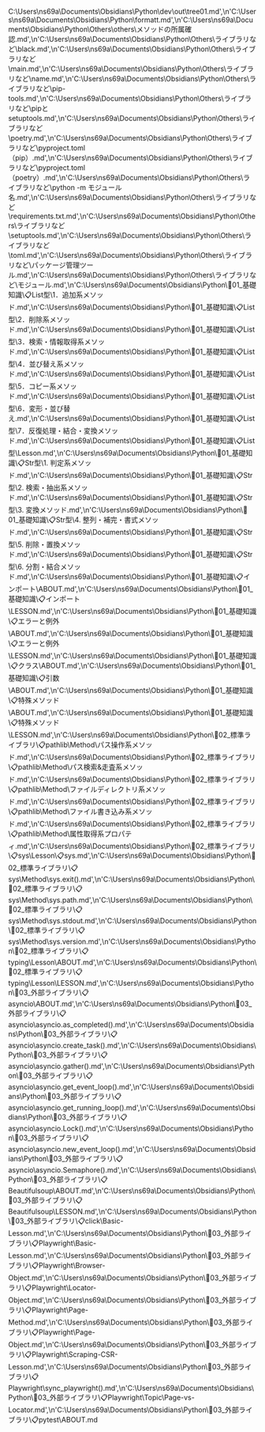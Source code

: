 C:\Users\ns69a\Documents\Obsidians\Python\dev\out\tree01.md',\n'C:\Users\ns69a\Documents\Obsidians\Python\formatt.md',\n'C:\Users\ns69a\Documents\Obsidians\Python\Others\others\メソッドの所属確認.md',\n'C:\Users\ns69a\Documents\Obsidians\Python\Others\ライブラリなど\black.md',\n'C:\Users\ns69a\Documents\Obsidians\Python\Others\ライブラリなど\main.md',\n'C:\Users\ns69a\Documents\Obsidians\Python\Others\ライブラリなど\name.md',\n'C:\Users\ns69a\Documents\Obsidians\Python\Others\ライブラリなど\pip-tools.md',\n'C:\Users\ns69a\Documents\Obsidians\Python\Others\ライブラリなど\pipとsetuptools.md',\n'C:\Users\ns69a\Documents\Obsidians\Python\Others\ライブラリなど\poetry.md',\n'C:\Users\ns69a\Documents\Obsidians\Python\Others\ライブラリなど\pyproject.toml（pip）.md',\n'C:\Users\ns69a\Documents\Obsidians\Python\Others\ライブラリなど\pyproject.toml（poetry）.md',\n'C:\Users\ns69a\Documents\Obsidians\Python\Others\ライブラリなど\python -m モジュール名.md',\n'C:\Users\ns69a\Documents\Obsidians\Python\Others\ライブラリなど\requirements.txt.md',\n'C:\Users\ns69a\Documents\Obsidians\Python\Others\ライブラリなど\setuptools.md',\n'C:\Users\ns69a\Documents\Obsidians\Python\Others\ライブラリなど\toml.md',\n'C:\Users\ns69a\Documents\Obsidians\Python\Others\ライブラリなど\パッケージ管理ツール.md',\n'C:\Users\ns69a\Documents\Obsidians\Python\Others\ライブラリなど\モジュール.md',\n'C:\Users\ns69a\Documents\Obsidians\Python\🔑01_基礎知識\📋List型\1．追加系メソッド.md',\n'C:\Users\ns69a\Documents\Obsidians\Python\🔑01_基礎知識\📋List型\2．削除系メソッド.md',\n'C:\Users\ns69a\Documents\Obsidians\Python\🔑01_基礎知識\📋List型\3．検索・情報取得系メソッド.md',\n'C:\Users\ns69a\Documents\Obsidians\Python\🔑01_基礎知識\📋List型\4．並び替え系メソッド.md',\n'C:\Users\ns69a\Documents\Obsidians\Python\🔑01_基礎知識\📋List型\5．コピー系メソッド.md',\n'C:\Users\ns69a\Documents\Obsidians\Python\🔑01_基礎知識\📋List型\6．変形・並び替え.md',\n'C:\Users\ns69a\Documents\Obsidians\Python\🔑01_基礎知識\📋List型\7．反復処理・結合・変換メソッド.md',\n'C:\Users\ns69a\Documents\Obsidians\Python\🔑01_基礎知識\📋List型\Lesson.md',\n'C:\Users\ns69a\Documents\Obsidians\Python\🔑01_基礎知識\📋Str型\1. 判定系メソッド.md',\n'C:\Users\ns69a\Documents\Obsidians\Python\🔑01_基礎知識\📋Str型\2. 検索・抽出系メソッド.md',\n'C:\Users\ns69a\Documents\Obsidians\Python\🔑01_基礎知識\📋Str型\3. 変換メソッド.md',\n'C:\Users\ns69a\Documents\Obsidians\Python\🔑01_基礎知識\📋Str型\4. 整列・補完・書式メソッド.md',\n'C:\Users\ns69a\Documents\Obsidians\Python\🔑01_基礎知識\📋Str型\5. 削除・置換メソッド.md',\n'C:\Users\ns69a\Documents\Obsidians\Python\🔑01_基礎知識\📋Str型\6. 分割・結合メソッド.md',\n'C:\Users\ns69a\Documents\Obsidians\Python\🔑01_基礎知識\📋インポート\ABOUT.md',\n'C:\Users\ns69a\Documents\Obsidians\Python\🔑01_基礎知識\📋インポート\LESSON.md',\n'C:\Users\ns69a\Documents\Obsidians\Python\🔑01_基礎知識\📋エラーと例外\ABOUT.md',\n'C:\Users\ns69a\Documents\Obsidians\Python\🔑01_基礎知識\📋エラーと例外\LESSON.md',\n'C:\Users\ns69a\Documents\Obsidians\Python\🔑01_基礎知識\📋クラス\ABOUT.md',\n'C:\Users\ns69a\Documents\Obsidians\Python\🔑01_基礎知識\📋引数\ABOUT.md',\n'C:\Users\ns69a\Documents\Obsidians\Python\🔑01_基礎知識\📋特殊メソッド\ABOUT.md',\n'C:\Users\ns69a\Documents\Obsidians\Python\🔑01_基礎知識\📋特殊メソッド\LESSON.md',\n'C:\Users\ns69a\Documents\Obsidians\Python\🔑02_標準ライブラリ\📋pathlib\Method\パス操作系メソッド.md',\n'C:\Users\ns69a\Documents\Obsidians\Python\🔑02_標準ライブラリ\📋pathlib\Method\パス検索&走査系メソッド.md',\n'C:\Users\ns69a\Documents\Obsidians\Python\🔑02_標準ライブラリ\📋pathlib\Method\ファイルディレクトリ系メソッド.md',\n'C:\Users\ns69a\Documents\Obsidians\Python\🔑02_標準ライブラリ\📋pathlib\Method\ファイル書き込み系メソッド.md',\n'C:\Users\ns69a\Documents\Obsidians\Python\🔑02_標準ライブラリ\📋pathlib\Method\属性取得系プロパティ.md',\n'C:\Users\ns69a\Documents\Obsidians\Python\🔑02_標準ライブラリ\📋sys\Lesson\📋sys.md',\n'C:\Users\ns69a\Documents\Obsidians\Python\🔑02_標準ライブラリ\📋sys\Method\sys.exit().md',\n'C:\Users\ns69a\Documents\Obsidians\Python\🔑02_標準ライブラリ\📋sys\Method\sys.path.md',\n'C:\Users\ns69a\Documents\Obsidians\Python\🔑02_標準ライブラリ\📋sys\Method\sys.stdout.md',\n'C:\Users\ns69a\Documents\Obsidians\Python\🔑02_標準ライブラリ\📋sys\Method\sys.version.md',\n'C:\Users\ns69a\Documents\Obsidians\Python\🔑02_標準ライブラリ\📋typing\Lesson\ABOUT.md',\n'C:\Users\ns69a\Documents\Obsidians\Python\🔑02_標準ライブラリ\📋typing\Lesson\LESSON.md',\n'C:\Users\ns69a\Documents\Obsidians\Python\🔑03_外部ライブラリ\📋asyncio\ABOUT.md',\n'C:\Users\ns69a\Documents\Obsidians\Python\🔑03_外部ライブラリ\📋asyncio\asyncio.as_completed().md',\n'C:\Users\ns69a\Documents\Obsidians\Python\🔑03_外部ライブラリ\📋asyncio\asyncio.create_task().md',\n'C:\Users\ns69a\Documents\Obsidians\Python\🔑03_外部ライブラリ\📋asyncio\asyncio.gather().md',\n'C:\Users\ns69a\Documents\Obsidians\Python\🔑03_外部ライブラリ\📋asyncio\asyncio.get_event_loop().md',\n'C:\Users\ns69a\Documents\Obsidians\Python\🔑03_外部ライブラリ\📋asyncio\asyncio.get_running_loop().md',\n'C:\Users\ns69a\Documents\Obsidians\Python\🔑03_外部ライブラリ\📋asyncio\asyncio.Lock().md',\n'C:\Users\ns69a\Documents\Obsidians\Python\🔑03_外部ライブラリ\📋asyncio\asyncio.new_event_loop().md',\n'C:\Users\ns69a\Documents\Obsidians\Python\🔑03_外部ライブラリ\📋asyncio\asyncio.Semaphore().md',\n'C:\Users\ns69a\Documents\Obsidians\Python\🔑03_外部ライブラリ\📋Beautifulsoup\ABOUT.md',\n'C:\Users\ns69a\Documents\Obsidians\Python\🔑03_外部ライブラリ\📋Beautifulsoup\LESSON.md',\n'C:\Users\ns69a\Documents\Obsidians\Python\🔑03_外部ライブラリ\📋click\Basic-Lesson.md',\n'C:\Users\ns69a\Documents\Obsidians\Python\🔑03_外部ライブラリ\📋Playwright\Basic-Lesson.md',\n'C:\Users\ns69a\Documents\Obsidians\Python\🔑03_外部ライブラリ\📋Playwright\Browser-Object.md',\n'C:\Users\ns69a\Documents\Obsidians\Python\🔑03_外部ライブラリ\📋Playwright\Locator-Object.md',\n'C:\Users\ns69a\Documents\Obsidians\Python\🔑03_外部ライブラリ\📋Playwright\Page-Method.md',\n'C:\Users\ns69a\Documents\Obsidians\Python\🔑03_外部ライブラリ\📋Playwright\Page-Object.md',\n'C:\Users\ns69a\Documents\Obsidians\Python\🔑03_外部ライブラリ\📋Playwright\Scraping-CSR-Lesson.md',\n'C:\Users\ns69a\Documents\Obsidians\Python\🔑03_外部ライブラリ\📋Playwright\sync_playwright().md',\n'C:\Users\ns69a\Documents\Obsidians\Python\🔑03_外部ライブラリ\📋Playwright\Topic\Page-vs-Locator.md',\n'C:\Users\ns69a\Documents\Obsidians\Python\🔑03_外部ライブラリ\📋pytest\ABOUT.md